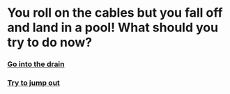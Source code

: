 # You roll on the cables but you fall off and land in a pool! What should you try to do now?

### [Go into the drain](pipes.md)
### [Try to jump out](../jump.md)